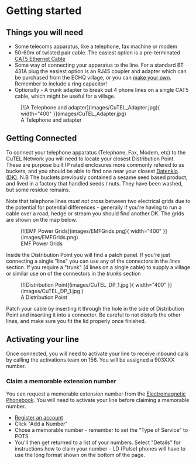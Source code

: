 
# Getting started

## Things you will need

* Some telecoms apparatus, like a telephone, fax machine or modem
* 50-60m of twisted pair cable. The easiest option is a pre-terminated [CAT5 Ethernet Cable](https://www.amazon.co.uk/Snagless-Ethernet-Network-Compatible-Consoles-Black/dp/B08DCZP1LR)
* Some way of connecting your apparatus to the line. For a standard BT 431A plug the easiest option is an RJ45 coupler and adapter which can be purchased from the ECHQ village, or you can [make your own](technical/wiring.md). Remember to include a ring capacitor!
* Optionally - A trunk adapter to break out 4 phone lines on a single CAT5 cable, which might be useful for a village.

<figure markdown="span">
  [![A Telephone and adapter](images/CuTEL_Adapter.jpg){ width="400" }](images/CuTEL_Adapter.jpg)
  <figcaption>A Telephone and adapter</figcaption>
</figure>

## Getting Connected

To connect your telephone apparatus (Telephone, Fax, Modem, etc) to the CuTEL Network you will need to locate your closest Distribution Point. These are purpose built IP rated enclosures more commonly refered to as buckets, and you should be able to find one near your closest [Datenklo (DK)](https://en.wikipedia.org/wiki/Datenklo). N.B The buckets previously contained a sesame seed based product, and lived in a factory that handled seeds / nuts. They have been washed, but some residue remains.

Note that telephone lines _must not_ cross between two electrical grids due to the potential for potential differences - generally if you're having to run a cable over a road, hedge or stream you should find another DK. The grids are shown on the map below.

<figure markdown="span">
  [![EMF Power Grids](images/EMFGrids.png){ width="400" }](images/EMFGrids.png)
  <figcaption>EMF Power Grids</figcaption>
</figure>

Inside the Distribution Point you will find a patch panel. If you're just connecting a single "line" you can use any of the connectors in the _lines_ section. If you require a "trunk" (4 lines on a single cable) to supply a village or similar use on of the connectors in the _trunks_ section

<figure markdown="span">
  [![Distribution Point](images/CuTEL_DP_1.jpg ){ width="400" }](images/CuTEL_DP_1.jpg )
  <figcaption>A Distribution Point</figcaption>
</figure>

Patch your cable by inserting it through the hole in the side of Distribution Point and inserting it into a connector. Be careful to not disturb the other lines, and make sure you fit the lid properly once finished.

## Activating your line

Once connected, you will need to activate your line to receive inbound calls by calling the activations team on 156. You will be assigned a 903XXX number.

### Claim a memorable extension number

You can request a memorable extension number from the [Electromagnetic Phonebook](https://phones.emfcamp.org/). You will need to activate your line before claiming a memorable number.  

* [Register an account](https://phones.emfcamp.org/register/)
* Click "Add a Number"
* Chose a memorable number - remember to set the "Type of Service" to POTS
* You'll then get returned to a list of your numbers. Select "Details" for instructions how to claim your number - LD (Pulse) phones will have to use the long format shown on the bottom of the page.

